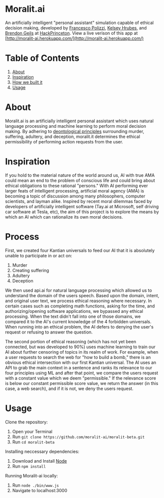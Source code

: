 # Moralit.ai

An artificially intelligent "personal assistant" simulation capable of ethical decision making, developed by [Francesco Polizzi](http://linkedin.com/in/Francescostl), [Kelsey Hrubes](http://kelseyhrub.es/), and [Brendon Geils](http://brendongeils.com/) at [HackPrinceton](https://hackprinceton.com/). View a live verison of this app at [http://moralit-ai.herokuapp.com/](http://moralit-ai.herokuapp.com/)

# Table of Contents

1. [About](https://github.com/moralit-ai/moralit-beta#about)
2. [Inspiration](https://github.com/moralit-ai/moralit-beta#inspiration)
3. [How we built it](moralit-ai/moralit-beta#process)
2. [Usage](https://github.com/moralit-ai/moralit-beta#usage)

# About

Moralit.ai is an artificially intelligent personal assistant which uses natural language processing and machine learning to perform moral decision making. By adhering to [deontological principles](https://en.wikipedia.org/wiki/Deontological_ethics) surrounding murder, suffering, adultery, and deception, moralit.it determines the ethical permissibility of performing action requests from the user.

# Inspiration

If you hold to the material nature of the world around us, AI with true AMA could mean an end to the problem of conscious life and could bring about ethical obligations to these rational "persons." With AI performing ever larger feats of intelligent processing, artificial moral agency (AMA) is becoming a topic of discussion among many philosophers, computer scientists, and layman alike. Inspired by recent moral dilemmas faced by developers of artificially intelligent software (Tay.ai at Microsoft, self driving car software at Tesla, etc), the aim of this project is to explore the means by which an AI which can rationalize its own moral decisions.

# Process

First, we created four Kantian universals to feed our AI that it is absolutely unable to participate in or act on:

1. Murder
2. Creating suffering
3. Adultery
4. Deception

We then used api.ai for natural language processing which allowed us to understand the domain of the users speech. Based upon the domain, intent, and original user text, we process ethical reasoning where necessary. In certain cases such as completing math functions, asking for the time, and authorizing/opening software applications, we bypassed any ethical processing. When the text didn't fall into one of those domains, we compared it to the AI's current knowledge of the 4 forbidden universals. When running into an ethical problem, the AI defers to denying the user's request or refusing to answer the question.

The second portion of ethical reasoning (which has not yet been connected, but was developed to 90%) uses machine learning to train our AI about further censoring of topics in its realm of work. For example, when a user requests to search the web for "how to build a bomb," there is an obvious ethical intersection with our first Kantian universal. The AI uses an API to grab the main context in a sentence and ranks its relevance to our four principles using ML and after that point, we compare the users request with a constant value which we deem "permissible." If the relevance score is below our constant permissible score value, we return the answer (in this case, a web search), and if it is not, we deny the users request.

# Usage

Clone the repository:

1. Open your Terminal
2. Run `git clone https://github.com/moralit-ai/moralit-beta.git`
3. Run `cd moralit-beta`

Installing neccessary dependencies:

1. Download and Install [Node](https://nodejs.org/en/download/)
2. Run `npm install`

Running Moralit-ai locally:

1. Run `node ./bin/www.js`
2. Navigate to localhost:3000


